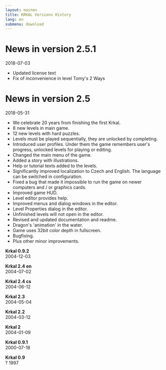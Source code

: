 ```yaml
---
layout: mainen
title: KRKAL Versions History
lang: en
submenu: download
---
```

# News in version 2.5.1

2018-07-03

* Updated license text
* Fix of inconvenience in level Tomy's 2 Ways

# News in version 2.5

2018-05-31

* We celebrate 20 years from finishing the first Krkal.
* 8 new levels in main game.
* 12 new levels with hard puzzles.
* Levels must be played sequentially, they are unlocked by completing.
* Introduced user profiles. Under them the game remembers user's progress, unlocked levels for playing or editing.
* Changed the main menu of the game.
* Added a story with illustrations.
* Help or tutorial texts added to the levels.
* Significantly improved localization to Czech and English. The language can be switched in configuration.
* Fixed a bug that made it impossible to run the game on newer computers and / or graphics cards.
* Improved game HUD.
* Level editor provides help.
* Improved menus and dialog windows in the editor.
* Level Properties dialog in the editor.
* Unfinished levels will not open in the editor.
* Revised and updated documentation and readme.
* Dragon's 'animation' in the water.
* Game uses 32bit color depth in fullscreen.
* Bugfixing.
* Plus other minor improvements.

**Krkal 0.9.2**  
2004-12-03

**Krkal 2.4 en**  
2004-07-02  

**Krkal 2.4 cs**  
2004-06-12  

**Krkal 2.3**  
2004-05-04

**Krkal 2.2**  
2004-03-12  

**Krkal 2**  
2004-01-09  

**Krkal 0.9.1**  
2000-07-18

**Krkal 0.9**  
? 1997
